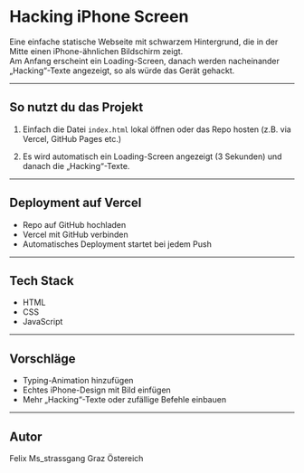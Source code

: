 # Hacking iPhone Screen

Eine einfache statische Webseite mit schwarzem Hintergrund, die in der Mitte einen iPhone-ähnlichen Bildschirm zeigt.  
Am Anfang erscheint ein Loading-Screen, danach werden nacheinander „Hacking“-Texte angezeigt, so als würde das Gerät gehackt.

---

## So nutzt du das Projekt

1. Einfach die Datei `index.html` lokal öffnen oder das Repo hosten (z.B. via Vercel, GitHub Pages etc.)

2. Es wird automatisch ein Loading-Screen angezeigt (3 Sekunden) und danach die „Hacking“-Texte.

---

## Deployment auf Vercel

- Repo auf GitHub hochladen
- Vercel mit GitHub verbinden
- Automatisches Deployment startet bei jedem Push

---

## Tech Stack

- HTML
- CSS
- JavaScript

---

## Vorschläge

- Typing-Animation hinzufügen
- Echtes iPhone-Design mit Bild einfügen
- Mehr „Hacking“-Texte oder zufällige Befehle einbauen

---

## Autor

Felix Ms_strassgang  Graz Östereich 

